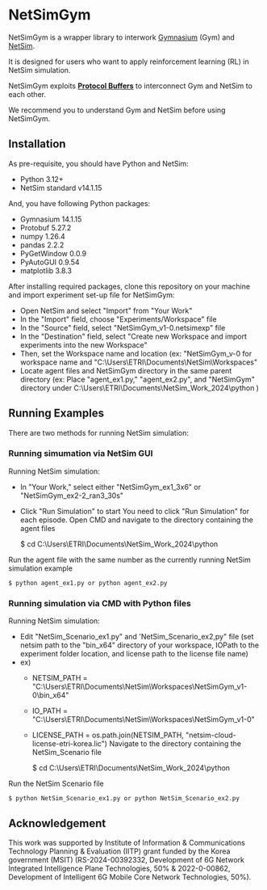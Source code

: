 # NetSimGym

NetSimGym is a wrapper library to interwork [Gymnasium](https://gymnasium.farama.org/) (Gym) and [NetSim](https://tetcos.com/). 

It is designed for users who want to apply reinforcement learning (RL) in NetSim simulation. 

NetSimGym exploits **[Protocol Buffers](https://protobuf.dev/)** to interconnect Gym and NetSim to each other. 

We recommend you to understand Gym and NetSim before using NetSimGym. 

## Installation

As pre-requisite, you should have Python and NetSim: 
- Python 3.12+
- NetSim standard v14.1.15

And, you have following Python packages:
- Gymnasium 14.1.15
- Protobuf 5.27.2
- numpy 1.26.4
- pandas 2.2.2
- PyGetWindow 0.0.9
- PyAutoGUI 0.9.54
- matplotlib 3.8.3

After installing required packages, clone this repository on your machine and import experiment set-up file for NetSimGym:
- Open NetSim and select "Import" from "Your Work"
- In the "Import" field, choose "Experiments/Workspace" file
- In the "Source" field, select "NetSimGym_v1-0.netsimexp" file
- In the "Destination" field, select "Create new Workspace and import experiments into the new Workspace"
- Then, set the Workspace name and location (ex: "NetSimGym_v-0 for workspace name and "C:\Users\ETRI\Documents\NetSim\Workspaces"
- Locate agent files and NetSimGym directory in the same parent directory (ex: Place "agent_ex1.py," "agent_ex2.py", and "NetSimGym" directory under C:\Users\ETRI\Documents\NetSim_Work_2024\python )

## Running Examples

There are two methods for running NetSim simulation: 

### Running simumation via NetSim GUI

Running NetSim simulation:
- In "Your Work," select either "NetSimGym_ex1_3x6" or "NetSimGym_ex2-2_ran3_30s"
- Click "Run Simulation" to start
You need to click "Run Simulation" for each episode.
Open CMD and navigate to the directory containing the agent files
  
    $ cd C:\Users\ETRI\Documents\NetSim_Work_2024\python

Run the agent file with the same number as the currently running NetSim simulation example
  
    $ python agent_ex1.py or python agent_ex2.py

### Running simulation via CMD with Python files

Running NetSim simulation:
- Edit "NetSim_Scenario_ex1.py" and 'NetSim_Scenario_ex2,py" file (set netsim path to the "bin_x64" directory of your workspace, IOPath to the experiment folder location, and license path to the license file name)
- ex)
  - NETSIM_PATH = "C:\\Users\\ETRI\\Documents\\NetSim\\Workspaces\\NetSimGym_v1-0\\bin_x64"
  - IO_PATH = "C:\\Users\\ETRI\\Documents\\NetSim\\Workspaces\\NetSimGym_v1-0"
  - LICENSE_PATH = os.path.join(NETSIM_PATH, "netsim-cloud-license-etri-korea.lic")
Navigate to the directory containing the NetSim_Scenario file

    $ cd C:\Users\ETRI\Documents\NetSim_Work_2024\python
    
Run the NetSim Scenario file

    $ python NetSim_Scenario_ex1.py or python NetSim_Scenario_ex2.py

    
## Acknowledgement

This work was supported by Institute of Information & Communications Technology Planning & Evaluation (IITP) grant funded by the Korea government (MSIT) (RS-2024-00392332, Development of 6G Network Integrated Intelligence Plane Technologies, 50% & 2022-0-00862, Development of Intelligent 6G Mobile Core Network Technologies, 50%). 

